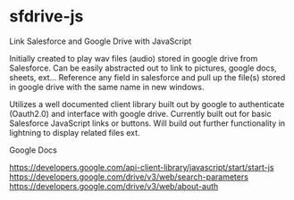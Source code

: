 # sfdrive-js
Link Salesforce and Google Drive with JavaScript


Initially created to play wav files (audio) stored in google drive from Salesforce.  Can be easily abstracted out to link to pictures, google docs, sheets, ext...  Reference any field in salesforce and pull up the file(s) stored in google drive with the same name in new windows.

Utilizes a well documented client library built out by google to authenticate (Oauth2.0) and interface with google drive.  Currently built out for basic Salesforce JavaScript links or buttons.  Will build out further functionality in lightning to display related files ext.


Google Docs

https://developers.google.com/api-client-library/javascript/start/start-js
https://developers.google.com/drive/v3/web/search-parameters
https://developers.google.com/drive/v3/web/about-auth

